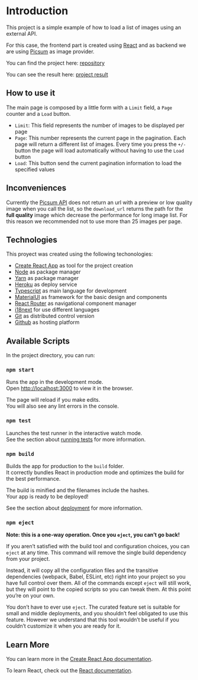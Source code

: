 # Introduction

This project is a simple example of how to load a list of images using an external API.

For this case, the frontend part is created using [React](https://reactjs.org/) and as backend we are using [Picsum](https://picsum.photos/) as image provider.

You can find the project here: [repository](https://github.com/AlejandroAcev/image-grid)

You can see the result here: [project result](https://image-grid-deploy-op1iyu7kyce1.herokuapp.com/)

## How to use it

The main page is composed by a little form with a `Limit` field, a `Page` counter and a `Load` button.

- `Limit`: This field represents the number of images to be displayed per page
- `Page`: This number represents the current page in the pagination. Each page will return a different list of images. Every time you press the `+/-` button the page will load automatically without having to use the `Load` button
- `Load`: This button send the current pagination information to load the specified values

## Inconveniences

Currently the [Picsum API](https://picsum.photos/) does not return an url with a preview or low quality image when you call the list, so the `download_url` returns the path for the **full quality** image which decrease the performance for long image list. For this reason we recommended not to use more than 25 images per page.

## Technologies

This proyect was created using the following techonologies:

- [Create React App](https://github.com/facebook/create-react-app) as tool for the project creation
- [Node](https://nodejs.org/es/) as package manager
- [Yarn](https://yarnpkg.com/) as package manager
- [Heroku](https://heroku.com) as deploy service
- [Typescript](https://www.typescriptlang.org/) as main language for development
- [MaterialUI](https://material-ui.com/) as framework for the basic design and components
- [React Router](https://reactrouter.com/) as navigational component manager
- [i18next](https://react.i18next.com/) for use different languages
- [Git](https://git-scm.com/) as distributed control version
- [Github](https://github.com/) as hosting platform

## Available Scripts

In the project directory, you can run:

### `npm start`

Runs the app in the development mode.\
Open [http://localhost:3000](http://localhost:3000) to view it in the browser.

The page will reload if you make edits.\
You will also see any lint errors in the console.

### `npm test`

Launches the test runner in the interactive watch mode.\
See the section about [running tests](https://facebook.github.io/create-react-app/docs/running-tests) for more information.

### `npm build`

Builds the app for production to the `build` folder.\
It correctly bundles React in production mode and optimizes the build for the best performance.

The build is minified and the filenames include the hashes.\
Your app is ready to be deployed!

See the section about [deployment](https://facebook.github.io/create-react-app/docs/deployment) for more information.

### `npm eject`

**Note: this is a one-way operation. Once you `eject`, you can’t go back!**

If you aren’t satisfied with the build tool and configuration choices, you can `eject` at any time. This command will remove the single build dependency from your project.

Instead, it will copy all the configuration files and the transitive dependencies (webpack, Babel, ESLint, etc) right into your project so you have full control over them. All of the commands except `eject` will still work, but they will point to the copied scripts so you can tweak them. At this point you’re on your own.

You don’t have to ever use `eject`. The curated feature set is suitable for small and middle deployments, and you shouldn’t feel obligated to use this feature. However we understand that this tool wouldn’t be useful if you couldn’t customize it when you are ready for it.

## Learn More

You can learn more in the [Create React App documentation](https://facebook.github.io/create-react-app/docs/getting-started).

To learn React, check out the [React documentation](https://reactjs.org/).
